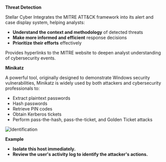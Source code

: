 

**Threat Detection** 


Stellar Cyber Integrates the MITRE ATT&CK framework into its alert and case display system, helping analysts:

* **Understand the context and methodology** of detected threats
* **Make more informed and efficient** response decisions 
* **Prioritize their efforts** effectively

Provides hyperlinks to the MITRE website to deepen analyst understanding of cybersecurity events.

**Minikatz**

A powerful tool, originally designed to demonstrate Windows security vulnerabilities, Minikatz is widely used by both attackers and cybersecurity professionals to:

* Extract plaintext passwords
* Hash passwords
* Retrieve PIN codes
* Obtain Kerberos tickets
* Perform pass-the-hash, pass-the-ticket, and Golden Ticket attacks
  
![Identification](https://github.com/user-attachments/assets/56dd1ce7-8b58-4a40-b9d8-68de7fa41730)

**Example**

* **Isolate this host immediately.**
* **Review the user's activity log to identify the attacker's actions.**



